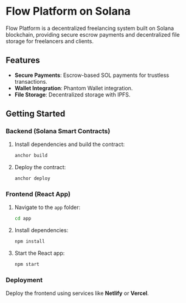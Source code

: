 
# Flow Platform on Solana

Flow Platform is a decentralized freelancing system built on Solana blockchain, providing secure escrow payments and decentralized file storage for freelancers and clients.

## Features
- **Secure Payments**: Escrow-based SOL payments for trustless transactions.
- **Wallet Integration**: Phantom Wallet integration.
- **File Storage**: Decentralized storage with IPFS.

## Getting Started

### Backend (Solana Smart Contracts)
1. Install dependencies and build the contract:
   ```bash
   anchor build
   ```

2. Deploy the contract:
   ```bash
   anchor deploy
   ```

### Frontend (React App)
1. Navigate to the `app` folder:
   ```bash
   cd app
   ```

2. Install dependencies:
   ```bash
   npm install
   ```

3. Start the React app:
   ```bash
   npm start
   ```

### Deployment
Deploy the frontend using services like **Netlify** or **Vercel**.
